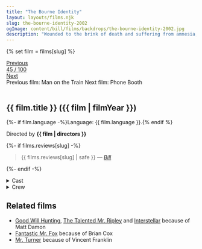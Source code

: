 ```yaml
---
title: "The Bourne Identity"
layout: layouts/films.njk
slug: the-bourne-identity-2002
ogImage: content/bill/films/backdrops/the-bourne-identity-2002.jpg
description: "Wounded to the brink of death and suffering from amnesia, Jason Bourne is rescued at sea by a fisherman. With nothing to go on but a Swiss bank account number, he starts to reconstruct his life, but finds that many people he encounters want him dead. However, Bourne realizes that he has the combat and mental skills of a world-class spy—but who does he work for?"
---
```


{% set film = films[slug] %}

<nav class="films">
  <div class="prev">
    <a href="../man-on-the-train-2002"><i class="fa-solid fa-chevron-left fa-xs"></i> Previous</a>
  </div>
  <div>
    <a class="simple" href="../">45 / 100</a>
  </div>
  <div class="next">
    <a href="../phone-booth-2003">Next <i class="fa-solid fa-chevron-right fa-xs"></i></a>
  </div>
  <div class="hint">
    <span class="prev-hint">
      <span class="sr-only">Previous film:</span>
      Man on the Train
    </span>
    <span class="next-hint">
      <span class="sr-only">Next film:</span>
      Phone Booth
    </span>
  </div>
</nav>

<article class="film slug-the-bourne-identity-2002">
  <div class="backdrop-and-poster">
    <img class="poster" src="../films/posters/{{ slug }}.jpg" alt="">
    <img class="backdrop" src="../films/backdrops/{{ slug }}.jpg" alt="">
  </div>

  <h1>{{ film.title }} ({{ film | filmYear }})</h1>

  <p>
    {%- if film.language -%}Language: {{ film.language }}.{% endif %}
    
  </p>

  <p class="director">
    Directed by <strong>{{ film | directors }}</strong>
  </p>

  {%- if films.reviews[slug] -%}
    <blockquote> 
      {{ films.reviews[slug] | safe }} <em>—&nbsp;<a href="/bill">Bill</a></em>
    </blockquote> 
  {%- endif -%}

  <section class="film-detail">
    <div>
      <details>
        <summary>
          <i class="fa-solid fa-masks-theater"></i>
          Cast
        </summary>
        <ul>
          {%- for cast in film.credits.cast -%}
            <li>
              {{ cast.name }} as <em>{{ cast.character }}</em>
            </li>
          {%- endfor -%}
        </ul>
      </details>
      <details>
        <summary>
          <i class="fa-solid fa-clapperboard"></i>
          Crew
        </summary>
        <ul>
          {%- for crew in film.credits.crew -%}
            <li>
              {{ crew.name }} &mdash; <em>{{ crew.job }}</em>
            </li>
          {%- endfor -%}
        </ul>
      </details>
    </div>
  </section>

  <section class="related-films">
  <h2>Related films</h2>
  <ul>
    <li><a href="../good-will-hunting-1997">Good Will Hunting</a>, <a href="../the-talented-mr-ripley-1999">The Talented Mr. Ripley</a> and <a href="../interstellar-2014">Interstellar</a> because of Matt Damon</li>
<li><a href="../fantastic-mr-fox-2009">Fantastic Mr. Fox</a> because of Brian Cox</li>
<li><a href="../mr-turner-2014">Mr. Turner</a> because of Vincent Franklin</li>
  </ul>
</section>

</article>
